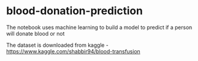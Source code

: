 # blood-donation-prediction

The notebook uses machine learning to build a model to predict if a person will donate blood or not

The dataset is downloaded from kaggle - https://www.kaggle.com/shabbir94/blood-transfusion
